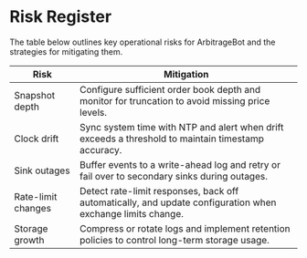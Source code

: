 # Risk Register

The table below outlines key operational risks for ArbitrageBot and the strategies for mitigating them.

| Risk | Mitigation |
| --- | --- |
| Snapshot depth | Configure sufficient order book depth and monitor for truncation to avoid missing price levels. |
| Clock drift | Sync system time with NTP and alert when drift exceeds a threshold to maintain timestamp accuracy. |
| Sink outages | Buffer events to a write-ahead log and retry or fail over to secondary sinks during outages. |
| Rate-limit changes | Detect rate-limit responses, back off automatically, and update configuration when exchange limits change. |
| Storage growth | Compress or rotate logs and implement retention policies to control long-term storage usage. |

